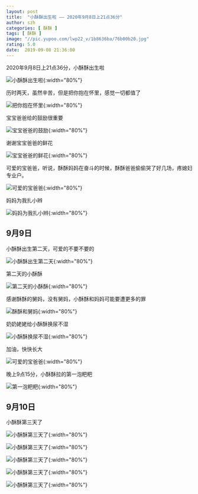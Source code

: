```yaml
---
layout: post
title:  "小酥酥出生啦 —— 2020年9月8日上21点36分"
author: szh
categories: [ 酥酥 ]
tags: [ 酥酥 ]
image: "//pic.yupoo.com/lwp22_v/1b8636ba/76b00b20.jpg"
rating: 5.0
date:  2019-09-08 21:36:00
---
```


2020年9月8日上21点36分，小酥酥出生啦

![小酥酥出生啦](http://pic.yupoo.com/lwp22_v/c6f57634/8a7ced74.jpg){:width="80%"}

历时两天，虽然辛苦，但是把你抱在怀里，感觉一切都值了

![把你抱在怀里](http://pic.yupoo.com/lwp22_v/e86da62a/3ec5407a.jpg){:width="80%"}

宝宝爸爸给的鼓励很重要

![宝宝爸爸的鼓励](http://pic.yupoo.com/lwp22_v/1b148210/febeb0dd.jpg){:width="80%"}

谢谢宝宝爸爸的鲜花

![宝宝爸爸的鲜花](http://pic.yupoo.com/lwp22_v/aa05e776/f68dcdd5.jpg){:width="80%"}

可爱的宝爸爸，听说，酥酥妈妈在奋斗的时候，酥酥爸爸偷偷哭了好几场，疼媳妇专业户。

![可爱的宝爸爸](http://pic.yupoo.com/lwp22_v/0ded5ae5/c8fd6c13.jpg){:width="80%"}

妈妈为我扎小辫

![妈妈为我扎小辫](http://pic.yupoo.com/lwp22_v/bb60a4ab/a30f4b50.jpg){:width="80%"}

## 9月9日

小酥酥出生第二天，可爱的不要不要的

![小酥酥出生第二天](http://pic.yupoo.com/lwp22_v/cb30daaa/da510c53.jpg){:width="80%"}

第二天的小酥酥

![第二天的小酥酥](http://pic.yupoo.com/lwp22_v/ec586e8d/0618c717.jpg){:width="80%"}

感谢酥酥的舅妈，没有舅妈，小酥酥和妈妈可能要遭更多的罪

![酥酥和舅妈](http://pic.yupoo.com/lwp22_v/a17b31ae/9233bd9c.jpg){:width="80%"}

奶奶姥姥给小酥酥换尿不湿

![小酥酥换尿不湿](http://pic.yupoo.com/lwp22_v/721d66ea/5600a9f8.jpg){:width="80%"}

加油，快快长大

![可爱的宝爸爸](http://pic.yupoo.com/lwp22_v/cab31148/df07cd89.jpg){:width="80%"}

晚上9点15分，小酥酥拉的第一泡粑粑

![第一泡粑粑](http://pic.yupoo.com/lwp22_v/fe179c32/e1650503.jpg){:width="80%"}

## 9月10日

小酥酥第三天了

![小酥酥第三天了](http://pic.yupoo.com/lwp22_v/2ffa2114/c3e924c9.jpg){:width="80%"}

![小酥酥第三天了](http://pic.yupoo.com/lwp22_v/679e8899/ad6876ee.jpg){:width="80%"}

![小酥酥第三天了](http://pic.yupoo.com/lwp22_v/587f6d5b/d8712238.jpg){:width="80%"}

![小酥酥第三天了](http://pic.yupoo.com/lwp22_v/d9d09dde/9c5b2fe2.jpg){:width="80%"}

![小酥酥第三天了](http://pic.yupoo.com/lwp22_v/db8d48e2/8ec83295.jpg){:width="80%"}

